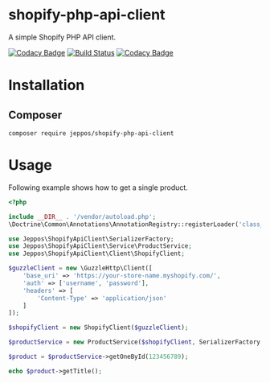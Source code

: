 shopify-php-api-client
==
A simple Shopify PHP API client.

[![Codacy Badge](https://api.codacy.com/project/badge/Grade/413a799a1ec944ab84e1050216591b5b)](https://www.codacy.com/app/jeppos/shopify-php-api-client?utm_source=github.com&amp;utm_medium=referral&amp;utm_content=jeppos/shopify-php-api-client&amp;utm_campaign=Badge_Grade)
[![Build Status](https://travis-ci.org/jeppos/shopify-php-api-client.svg?branch=master)](https://travis-ci.org/jeppos/shopify-php-api-client)
[![Codacy Badge](https://api.codacy.com/project/badge/Coverage/413a799a1ec944ab84e1050216591b5b)](https://www.codacy.com/app/jeppos/shopify-php-api-client?utm_source=github.com&amp;utm_medium=referral&amp;utm_content=jeppos/shopify-php-api-client&amp;utm_campaign=Badge_Coverage)

# Installation
## Composer

```
composer require jeppos/shopify-php-api-client
```

# Usage

Following example shows how to get a single product.

```php
<?php

include __DIR__ . '/vendor/autoload.php';
\Doctrine\Common\Annotations\AnnotationRegistry::registerLoader('class_exists');

use Jeppos\ShopifyApiClient\SerializerFactory;
use Jeppos\ShopifyApiClient\Service\ProductService;
use Jeppos\ShopifyApiClient\Client\ShopifyClient;

$guzzleClient = new \GuzzleHttp\Client([
    'base_uri' => 'https://your-store-name.myshopify.com/',
    'auth' => ['username', 'password'],
    'headers' => [
        'Content-Type' => 'application/json'
    ]
]);

$shopifyClient = new ShopifyClient($guzzleClient);

$productService = new ProductService($shopifyClient, SerializerFactory::create());

$product = $productService->getOneById(123456789);

echo $product->getTitle();
```
